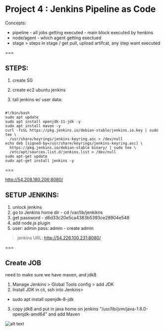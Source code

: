 # Project 4 : Jenkins Pipeline as Code

Concepts:
* pipeline - all jobs getting executed - main block executed by henkins
* node/agent - which agent getting exectued
* stage > steps in stage / get pull, upload artifcat, any step want executed

===
## STEPS:

1) create SG

2) create ec2 ubuntu jenkins
3) tall jenkins w/ user data:

<code>
#!/bin/bash
sudo apt update
sudo apt install openjdk-11-jdk -y
sudo apt install maven -y
curl -fsSL https://pkg.jenkins.io/debian-stable/jenkins.io.key | sudo tee \
  /usr/share/keyrings/jenkins-keyring.asc > /dev/null
echo deb [signed-by=/usr/share/keyrings/jenkins-keyring.asc] \
  https://pkg.jenkins.io/debian-stable binary/ | sudo tee \
  /etc/apt/sources.list.d/jenkins.list > /dev/null
sudo apt-get update
sudo apt-get install jenkins -y
</code>

===

http://54.208.180.206:8080/

## SETUP JENKINS:

1) unlock jenkins
2) go to Jenkins home dir - cd /var/lib/jenkikns
3) get password - d6d33c20e5ca4383b5393ce28904e548
4) add node.js plugin
5) user: admin pass: admin - create admin

> jenkins URL: http://54.226.100.231:8080/

===

## Create JOB
need to make sure we have maven, and jdk8 

1) Manage Jenkins > Global Tools config > add JDK
2) Install JDK in cli, ssh into Jenkins>
- sudo apt install openjdk-8-jdk
3) copy jdk8 and put in java home on jenkins "/usr/lib/jvm/java-1.8.0-openjdk-amd64" and add Maven

![alt text](img)

